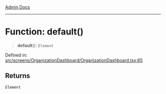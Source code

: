 [Admin Docs](/)

***

# Function: default()

> **default**(): `Element`

Defined in: [src/screens/OrganizationDashboard/OrganizationDashboard.tsx:65](https://github.com/PalisadoesFoundation/talawa-admin/blob/main/src/screens/OrganizationDashboard/OrganizationDashboard.tsx#L65)

## Returns

`Element`
